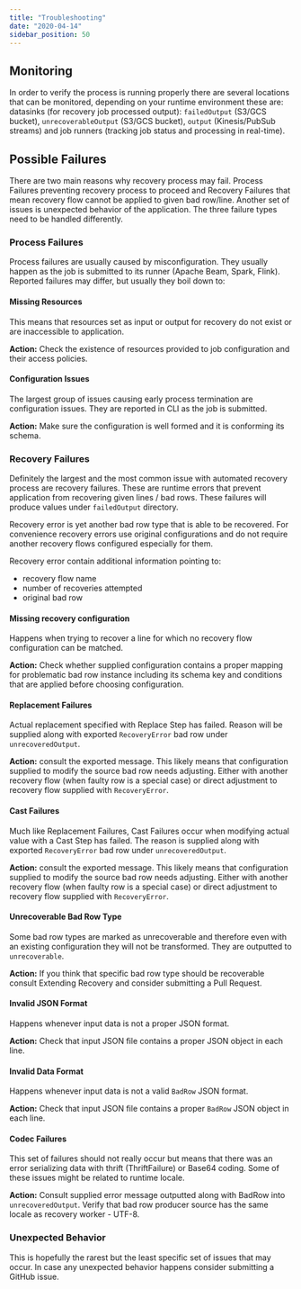 ```yaml
---
title: "Troubleshooting"
date: "2020-04-14"
sidebar_position: 50
---
```


## Monitoring

In order to verify the process is running properly there are several locations that can be monitored, depending on your runtime environment these are: datasinks (for recovery job processed output): `failedOutput` (S3/GCS bucket), `unrecoverableOutput` (S3/GCS bucket), `output` (Kinesis/PubSub streams) and job runners (tracking job status and processing in real-time).

## Possible Failures

There are two main reasons why recovery process may fail. Process Failures preventing recovery process to proceed and Recovery Failures that mean recovery flow cannot be applied to given bad row/line. Another set of issues is unexpected behavior of the application. The three failure types need to be handled differently.

### Process Failures

Process failures are usually caused by misconfiguration. They usually happen as the job is submitted to its runner (Apache Beam, Spark, Flink). Reported failures may differ, but usually they boil down to:

#### Missing Resources

This means that resources set as input or output for recovery do not exist or are inaccessible to application.

**Action:** Check the existence of resources provided to job configuration and their access policies.

#### Configuration Issues

The largest group of issues causing early process termination are configuration issues. They are reported in CLI as the job is submitted.

**Action:** Make sure the configuration is well formed and it is conforming its schema.

### Recovery Failures

Definitely the largest and the most common issue with automated recovery process are recovery failures. These are runtime errors that prevent application from recovering given lines / bad rows. These failures will produce values under `failedOutput` directory.

Recovery error is yet another bad row type that is able to be recovered. For convenience recovery errors use original configurations and do not require another recovery flows configured especially for them.

Recovery error contain additional information pointing to:

- recovery flow name
- number of recoveries attempted
- original bad row

#### Missing recovery configuration

Happens when trying to recover a line for which no recovery flow configuration can be matched.

**Action:** Check whether supplied configuration contains a proper mapping for problematic bad row instance including its schema key and conditions that are applied before choosing configuration.

#### Replacement Failures

Actual replacement specified with Replace Step has failed. Reason will be supplied along with exported `RecoveryError` bad row under `unrecoveredOutput`.

**Action:** consult the exported message. This likely means that configuration supplied to modify the source bad row needs adjusting. Either with another recovery flow (when faulty row is a special case) or direct adjustment to recovery flow supplied with `RecoveryError`.

#### Cast Failures

Much like Replacement Failures, Cast Failures occur when modifying actual value with a Cast Step has failed. The reason is supplied along with exported `RecoveryError` bad row under `unrecoveredOutput`.

**Action:** consult the exported message. This likely means that configuration supplied to modify the source bad row needs adjusting. Either with another recovery flow (when faulty row is a special case) or direct adjustment to recovery flow supplied with `RecoveryError`.

#### Unrecoverable Bad Row Type

Some bad row types are marked as unrecoverable and therefore even with an existing configuration they will not be transformed. They are outputted to `unrecoverable`.

**Action:** If you think that specific bad row type should be recoverable consult Extending Recovery and consider submitting a Pull Request.

#### Invalid JSON Format

Happens whenever input data is not a proper JSON format.

**Action:** Check that input JSON file contains a proper JSON object in each line.

#### Invalid Data Format

Happens whenever input data is not a valid `BadRow` JSON format.

**Action:** Check that input JSON file contains a proper `BadRow` JSON object in each line.

#### Codec Failures

This set of failures should not really occur but means that there was an error serializing data with thrift (ThriftFailure) or Base64 coding. Some of these issues might be related to runtime locale.

**Action:** Consult supplied error message outputted along with BadRow into `unrecoveredOutput`. Verify that bad row producer source has the same locale as recovery worker - UTF-8.

### Unexpected Behavior

This is hopefully the rarest but the least specific set of issues that may occur. In case any unexpected behavior happens consider submitting a GitHub issue.
